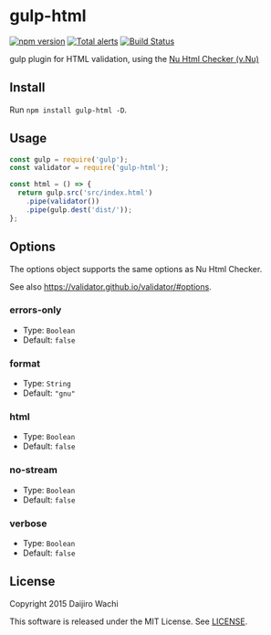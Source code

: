 # gulp-html

[![npm version](https://img.shields.io/npm/v/gulp-html.svg)](https://www.npmjs.com/package/gulp-html)
[![Total alerts](https://img.shields.io/lgtm/alerts/g/validator/gulp-html.svg?logo=lgtm&logoWidth=18)](https://lgtm.com/projects/g/validator/gulp-html/alerts/)
[![Build Status](https://github.com/validator/gulp-html/workflows/Tests/badge.svg)](https://github.com/validator/gulp-html/actions?query=branch%3Amain)

gulp plugin for HTML validation, using the [Nu Html Checker (v.Nu)](https://validator.github.io/validator/)

## Install

Run `npm install gulp-html -D`.

## Usage

```js
const gulp = require('gulp');
const validator = require('gulp-html');

const html = () => {
  return gulp.src('src/index.html')
    .pipe(validator())
    .pipe(gulp.dest('dist/'));
};
```

## Options

The options object supports the same options as Nu Html Checker.

See also <https://validator.github.io/validator/#options>.

### errors-only

* Type: `Boolean`
* Default: `false`

### format

* Type: `String`
* Default: `"gnu"`

### html

* Type: `Boolean`
* Default: `false`

### no-stream

* Type: `Boolean`
* Default: `false`

### verbose

* Type: `Boolean`
* Default: `false`

## License

Copyright 2015 Daijiro Wachi

This software is released under the MIT License. See [LICENSE](https://github.com/validator/gulp-html/blob/main/LICENSE).
